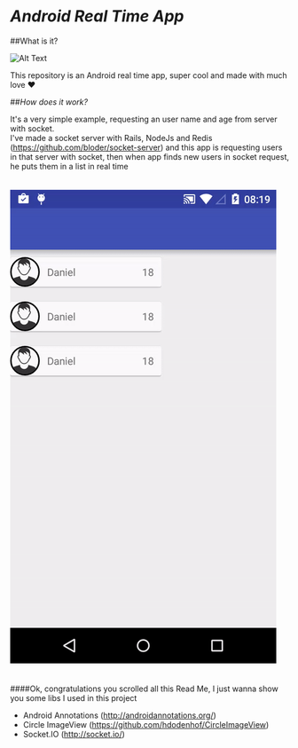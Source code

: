 # <i>Android Real Time App</i>

##What is it?

![Alt Text](http://clok.contrarium.net/images/c/ce/Android.png)

This repository is an Android real time app, super cool and made with much love :heart:

##<i>How does it work?</i><br>

It's a very simple example, requesting an user name and age from server with socket.
<br>
I've made a socket server with Rails, NodeJs and Redis (https://github.com/bloder/socket-server) and this app is requesting users in that server with socket, then when app finds new users in socket request, he puts them in a list in real time<br><br><br>
![Alt Text](https://github.com/bloder/real-time/blob/70e2c1a7b5c416acffe573aef8919f3a62069c3a/app/src/main/res/drawable/giphy.gif)
<br><br><br>
####Ok, congratulations you scrolled all this Read Me, I just wanna show you some libs I used in this project

- Android Annotations (http://androidannotations.org/)
- Circle ImageView (https://github.com/hdodenhof/CircleImageView)
- Socket.IO (http://socket.io/)
